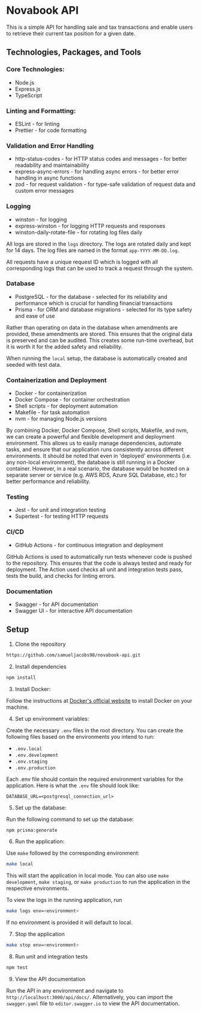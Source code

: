 # Novabook API

This is a simple API for handling sale and tax transactions and enable users to retrieve their current tax position for a given date.

## Technologies, Packages, and Tools

### Core Technologies:

- Node.js
- Express.js
- TypeScript

### Linting and Formatting:

- ESLint - for linting
- Prettier - for code formatting

### Validation and Error Handling

- http-status-codes - for HTTP status codes and messages - for better readability and maintainability
- express-async-errors - for handling async errors - for better error handling in async functions
- zod - for request validation - for type-safe validation of request data and custom error messages

### Logging

- winston - for logging
- express-winston - for logging HTTP requests and responses
- winston-daily-rotate-file - for rotating log files daily

All logs are stored in the `logs` directory. The logs are rotated daily and kept for 14 days. The log files are named in the format `app-YYYY-MM-DD.log`.

All requests have a unique request ID which is logged with all corresponding logs that can be used to track a request through the system.

### Database

- PostgreSQL - for the database - selected for its reliability and performance which is crucial for handling financial transactions
- Prisma - for ORM and database migrations - selected for its type safety and ease of use

Rather than operating on data in the database when amendments are provided, these amendments are stored. This ensures that the original data is preserved and can be audited. This creates some run-time overhead, but it is worth it for the added safety and reliability.

When running the `local` setup, the database is automatically created and seeded with test data.

### Containerization and Deployment

- Docker - for containerization
- Docker Compose - for container orchestration
- Shell scripts - for deployment automation
- Makefile - for task automation
- nvm - for managing Node.js versions

By combining Docker, Docker Compose, Shell scripts, Makefile, and nvm, we can create a powerful and flexible development and deployment environment. This allows us to easily manage dependencies, automate tasks, and ensure that our application runs consistently across different environments. It should be noted that even in 'deployed' environments (i.e. any non-local environment), the database is still running in a Docker container. However, in a real scenario, the database would be hosted on a separate server or service (e.g. AWS RDS, Azure SQL Database, etc.) for better performance and reliability.

### Testing

- Jest - for unit and integration testing
- Supertest - for testing HTTP requests

### CI/CD

- GitHub Actions - for continuous integration and deployment

GitHub Actions is used to automatically run tests whenever code is pushed to the repository. This ensures that the code is always tested and ready for deployment. The Action used checks all unit and integration tests pass, tests the build, and checks for linting errors.

### Documentation

- Swagger - for API documentation
- Swagger UI - for interactive API documentation

## Setup

1. Clone the repository

```bash
https://github.com/samueljacobs98/novabook-api.git
```

2. Install dependencies

```bash
npm install
```

3. Install Docker:

Follow the instructions at [Docker's official website](https://docs.docker.com/get-docker/) to install Docker on your machine.

4. Set up environment variables:

Create the necessary `.env` files in the root directory. You can create the following files based on the environments you intend to run:

- `.env.local`
- `.env.development`
- `.env.staging`
- `.env.production`

Each .env file should contain the required environment variables for the application. Here is what the `.env` file should look like:

```env
DATABASE_URL=<postgresql_connection_url>
```

5. Set up the database:

Run the following command to set up the database:

```bash
npm prisma:generate
```

6. Run the application:

Use `make` followed by the corresponding environment:

```bash
make local
```

This will start the application in local mode. You can also use `make development`, `make staging`, or `make production` to run the application in the respective environments.

To view the logs in the running application, run

```bash
make logs env=<environment>
```

If no environment is provided it will default to local.

7. Stop the application

```bash
make stop env=<environment>
```

8. Run unit and integration tests

```bash
npm test
```

9. View the API documentation

Run the API in any environment and navigate to `http://localhost:3000/api/docs/`. Alternatively, you can import the `swagger.yaml` file to `editor.swagger.io` to view the API documentation.
